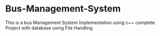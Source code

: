 # Bus-Management-System
This is a bus Management System Implementation using c++ complete Project with database using File Handling
